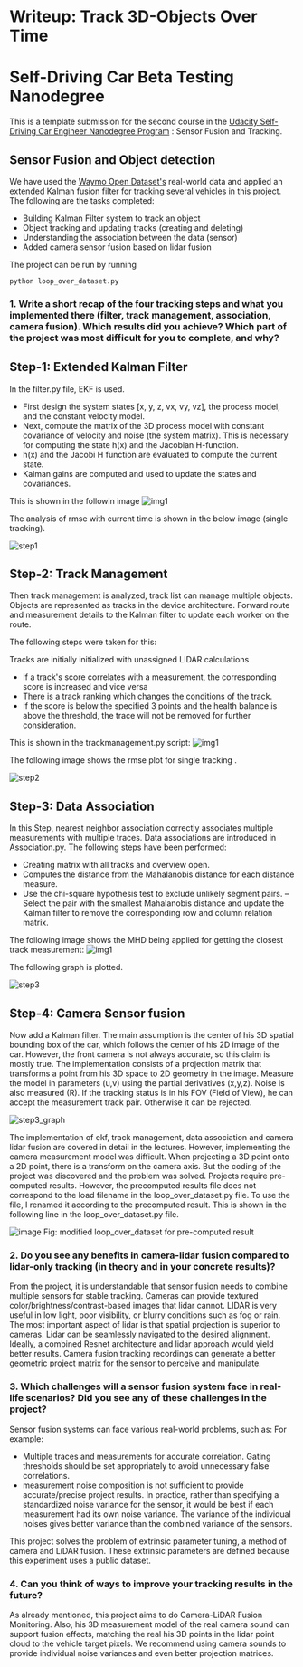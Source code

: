# Writeup: Track 3D-Objects Over Time


# Self-Driving Car Beta Testing Nanodegree 

This is a template submission for the  second course in the  [Udacity Self-Driving Car Engineer Nanodegree Program](https://www.udacity.com/course/c-plus-plus-nanodegree--nd213) : Sensor Fusion and Tracking. 


## Sensor Fusion and Object detection

We have used the [Waymo Open Dataset's](https://console.cloud.google.com/storage/browser/waymo_open_dataset_v_1_2_0_individual_files) real-world data and applied an extended Kalman fusion filter for tracking several vehicles in this project. The following are the tasks completed:
- Building Kalman Filter system to track an object
- Object tracking and updating tracks (creating and deleting)
- Understanding the association between the data (sensor)
- Added camera sensor fusion based on lidar fusion 

The project can be run by running 

```
python loop_over_dataset.py
```
### 1. Write a short recap of the four tracking steps and what you implemented there (filter, track management, association, camera fusion). Which results did you achieve? Which part of the project was most difficult for you to complete, and why?

## Step-1: Extended Kalman Filter

In the filter.py file, EKF is used.

- First design the system states [x, y, z, vx, vy, vz], the process model, and the constant velocity model.
- Next, compute the matrix of the 3D process model with constant covariance of velocity and noise (the system matrix). This is necessary for computing the state h(x) and the Jacobian H-function.
- h(x) and the Jacobi H function are evaluated to compute the current state.
- Kalman gains are computed and used to update the states and covariances.

This is shown in the followin image
![img1](images/kalman.png)

The analysis of rmse with current time is shown in the below image (single tracking).

![step1](images/single_target_Tracking_rmse.png)


## Step-2: Track Management

Then track management is analyzed, track list can manage multiple objects. Objects are represented as tracks in the device architecture.
Forward route and measurement details to the Kalman filter to update each worker on the route.

The following steps were taken for this:

 Tracks are initially initialized with unassigned LIDAR calculations
- If a track's score correlates with a measurement, the corresponding score is increased and vice versa
- There is a track ranking which changes the conditions of the track.
- If the score is below the specified 3 points and the health balance is above the threshold, the trace will not be removed for further consideration.

This is shown in the trackmanagement.py script:
![img1](images/trackmanagement.png)


The following image shows the rmse plot for single tracking .

![step2](images/single_target_tracking_2.png)


## Step-3: Data Association

In this Step, nearest neighbor association correctly associates multiple measurements with multiple traces. Data associations are introduced in Association.py.
The following steps have been performed:

- Creating matrix with all tracks and overview open.
- Computes the distance from the Mahalanobis distance for each distance measure.
- Use the chi-square hypothesis test to exclude unlikely segment pairs. 
– Select the pair with the smallest Mahalanobis distance and update the Kalman filter to remove the corresponding row and column relation matrix.

The following image shows the MHD being applied for getting the closest track measurement:
![img1](images/closesttrack.png)

The following graph is plotted.

![step3](images/3_target_Tracking.png)


## Step-4: Camera Sensor fusion

Now add a Kalman filter. The main assumption is the center of his 3D spatial bounding box of the car, which follows the center of his 2D image of the car. However, the front camera is not always accurate, so this claim is mostly true.
The implementation consists of a projection matrix that transforms a point from his 3D space to 2D geometry in the image. Measure the model in parameters (u,v) using the partial derivatives (x,y,z).
Noise is also measured (R). If the tracking status is in his FOV (Field of View), he can accept the measurement track pair. Otherwise it can be rejected.

![step3_graph](images/rmse_tracking.png)





The implementation of ekf, track management, data association and camera lidar fusion are covered in detail in the lectures. However, implementing the camera measurement model was difficult. When projecting a 3D point onto a 2D point, there is a transform on the camera axis. But the coding of the project was discovered and the problem was solved. Projects require pre-computed results.
However, the precomputed results file does not correspond to the load filename in the loop_over_dataset.py file. To use the file, I renamed it according to the precomputed result. This is shown in the following line in the loop_over_dataset.py file.

![image](images/measure_detection.png)
Fig: modified loop_over_dataset for pre-computed result

### 2. Do you see any benefits in camera-lidar fusion compared to lidar-only tracking (in theory and in your concrete results)?

From the project, it is understandable that sensor fusion needs to combine multiple sensors for stable tracking. Cameras can provide textured color/brightness/contrast-based images that lidar cannot. LIDAR is very useful in low light, poor visibility, or blurry conditions such as fog or rain. The most important aspect of lidar is that spatial projection is superior to cameras. Lidar can be seamlessly navigated to the desired alignment.
Ideally, a combined Resnet architecture and lidar approach would yield better results. Camera fusion tracking recordings can generate a better geometric project matrix for the sensor to perceive and manipulate.



### 3. Which challenges will a sensor fusion system face in real-life scenarios? Did you see any of these challenges in the project?

Sensor fusion systems can face various real-world problems, such as: For example:

- Multiple traces and measurements for accurate correlation. Gating thresholds should be set appropriately to avoid unnecessary false correlations.
- measurement noise composition is not sufficient to provide accurate/precise project results. In practice, rather than specifying a standardized noise variance for the sensor, it would be best if each measurement had its own noise variance. The variance of the individual noises gives better variance than the combined variance of the sensors.

This project solves the problem of extrinsic parameter tuning, a method of camera and
LiDAR fusion. These extrinsic parameters are defined because this
experiment uses a public dataset.


### 4. Can you think of ways to improve your tracking results in the future?

As already mentioned, this project aims to do Camera-LiDAR Fusion Monitoring. Also, his 3D measurement model of the real camera sound can support fusion effects, matching the real his 3D points in the lidar point cloud to the vehicle target pixels. We recommend using camera sounds to provide individual noise variances and even better projection matrices.





